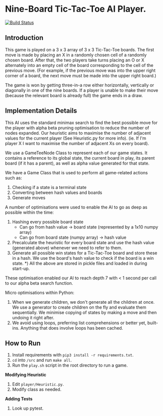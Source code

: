 # Nine-Board Tic-Tac-Toe AI Player.

[![Build Status](https://travis-ci.com/martinlecs/comp3411-tic-tac-toe.svg?token=kGtS9cVnuVjkP2dryxvf&branch=master)](https://travis-ci.com/martinlecs/comp3411-tic-tac-toe)

## Introduction
This game is played on a 3 x 3 array of 3 x 3 Tic-Tac-Toe boards. The first move is made by placing an X in a randomly chosen cell of a randomly chosen board. After that, the two players take turns placing an O or X alternately into an empty cell of the board corresponding to the cell of the previous move. (For example, if the previous move was into the upper right corner of a board, the next move must be made into the upper right board.)

The game is won by getting three-in-a row either horizontally, vertically or diagonally in one of the nine boards. If a player is unable to make their move (because the relevant board is already full) the game ends in a draw.


## Implementation Details

This AI uses the standard minimax search to find the best possible move for the player with alpha beta pruning optimisation to reduce the number of nodes expanded.
Our heuristic aims to maximise the number of adjacent values for the current player (See Heuristic.py for more info).
(ie. If I'm player X I want to maximise the number of adjacent Xs on every board).

We use a GameTeeNode Class to represent each of our game states. It contains a reference to its global state,
the current board in play, its parent board (if it has a parent), as well as alpha value generated for that state.

We have a Game Class that is used to perform all game-related actions such as:
  1) Checking if a state is a terminal state
  2) Converting between hash values and boards
  3) Generate moves

A number of optimisations were used to enable the AI to go as deep as possible within the time:
  1) Hashing every possible board state
      - Can go from hash value -> board state (represented by a 1x10 numpy array)
      - Can go from board state (numpy array) -> hash value
  2) Precalculate the heuristic for every board state and use the hash value (generated above) whenever we need to
      refer to them.
  3) Generate all possible win states for a Tic-Tac-Toe board and store these in a hash. We use the board's hash value
      to check if the board is a win state.
  *) All the above are stored in pickle files and loaded in during start-up.

These optimisation enabled our AI to reach depth 7 with < 1 second per call to our alpha beta search function.

Micro optimisations within Python:
  1) When we generate children, we don't generate all the children at once. We use a generator to create children on
      the fly and evaluate them sequentially. We minimise copying of states by making a move and then undoing it right
      after.
  2)  We avoid using loops, preferring list comprehensions or better yet, built-ins. Anything that does involve loops
      has been cached.

## How to Run

1. Install requirements with `pip3 install -r requirements.txt`.
2. `cd` into `/src` and run `make all`.
3. Run the `play.sh` script in the root directory to run a game.

__Modifying Heuristic__
1. Edit `player/Heuristic.py`.
2. Modify class as needed.

__Adding Tests__
1. Look up pytest.

